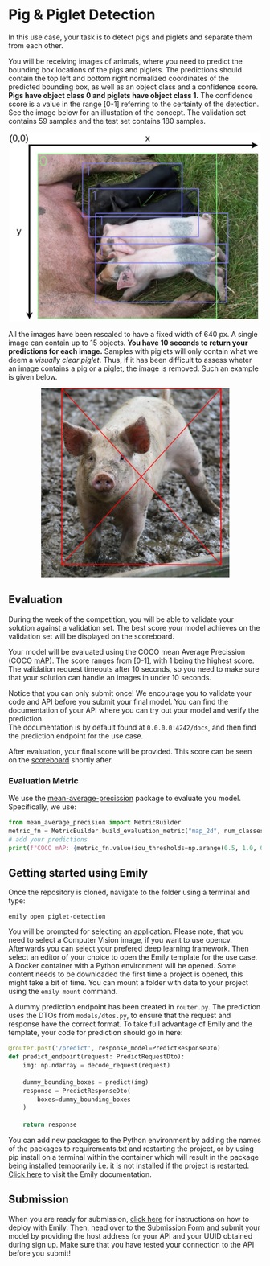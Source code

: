 # Pig & Piglet Detection
In this use case, your task is to detect pigs and piglets and separate them from each other. 

You will be receiving images of animals, where you need to predict the bounding box locations of the pigs and piglets. The predictions should contain the top left and bottom right normalized coordinates of the predicted bounding box, as well as an object class and a confidence score. **Pigs have object class 0 and piglets have object class 1.** The confidence score is a value in the range [0-1] referring to the certainty of the detection. See the image below for an illustation of the concept. The validation set contains 59 samples and the test set contains 180 samples.

<p align="center">
  <img src="../images/example2.jpg" width=500>
</p>

All the images have been rescaled to have a fixed width of 640 px. A single image can contain up to 15 objects. **You have 10 seconds to return your predictions for each image.**
Samples with piglets will only contain what we deem a *visually clear piglet*. Thus, if it has been difficult to assess wheter an image contains a pig or a piglet, the image is removed. Such an example is given below.
<p align="center">
  <img src="../images/removed_sample2.jpg" width=375>
</p>

## Evaluation
During the week of the competition, you will be able to validate your solution against a validation set. The best score your model achieves on the validation set will be displayed on the scoreboard.

Your model will be evaluated using the COCO mean Average Precission (COCO <a href="https://jonathan-hui.medium.com/map-mean-average-precision-for-object-detection-45c121a31173">mAP</a>). The score ranges from [0-1], with 1 being the highest score.
The validation request timeouts after 10 seconds, so you need to make sure that your solution can handle an images in under 10 seconds.

Notice that you can only submit once! We encourage you to validate your code and API before you submit your final model. You can find the documentation of your API where you can try out your model and verify the prediction. <br>
The documentation is by default found at `0.0.0.0:4242/docs`, and then find the prediction endpoint for the use case.

After evaluation, your final score will be provided. This score can be seen on the <a href="https://cases.dmiai.dk/">scoreboard</a> shortly after.

### Evaluation Metric
We use the <a href="https://pypi.org/project/mean-average-precision/">mean-average-precission</a> package to evaluate you model. Specifically, we use:
```python
from mean_average_precision import MetricBuilder
metric_fn = MetricBuilder.build_evaluation_metric("map_2d", num_classes=2)
# add your predictions
print(f"COCO mAP: {metric_fn.value(iou_thresholds=np.arange(0.5, 1.0, 0.05), recall_thresholds=np.arange(0., 1.01, 0.01), mpolicy='soft')['mAP']}")
```

## Getting started using Emily
Once the repository is cloned, navigate to the folder using a terminal and type:
```
emily open piglet-detection
```
You will be prompted for selecting an application. Please note, that you need to select a Computer Vision image, if you want to use opencv. Afterwards you can select your prefered deep learning framework. Then select an editor of your choice to open the Emily template for the use case. A Docker container with a Python environment will be opened. Some content needs to be downloaded the first time a project is opened, this might take a bit of time. You can mount a folder with data to your project using the ```emily mount``` command.

A dummy prediction endpoint has been created in ```router.py```. The prediction uses the DTOs from ```models/dtos.py```, to ensure that the request and response have the correct format. To take full advantage of Emily and the template, your code for prediction should go in here:
```python
@router.post('/predict', response_model=PredictResponseDto)
def predict_endpoint(request: PredictRequestDto):
    img: np.ndarray = decode_request(request)

    dummy_bounding_boxes = predict(img)
    response = PredictResponseDto(
        boxes=dummy_bounding_boxes
    )

    return response
```
You can add new packages to the Python environment by adding the names of the packages to requirements.txt and restarting the project, or by using pip install on a terminal within the container which will result in the package being installed temporarily i.e. it is not installed if the project is restarted. <a href="https://emily.ambolt.io/docs/latest">Click here</a> to visit the Emily documentation.

## Submission
When you are ready for submission, <a href="https://emily.ambolt.io/docs/latest/cli/emily/deploy">click here</a> for instructions on how to deploy with Emily. Then, head over to the <a href="https://cases.dmiai.dk/pig-vs-piglet-detection">Submission Form</a> and submit your model by providing the host address for your API and your UUID obtained during sign up. Make sure that you have tested your connection to the API before you submit!<br>
